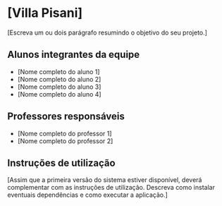 # [Villa Pisani]

[Escreva um ou dois  parágrafo resumindo o objetivo do seu projeto.]

## Alunos integrantes da equipe

* [Nome completo do aluno 1]
* [Nome completo do aluno 2]
* [Nome completo do aluno 3]
* [Nome completo do aluno 4]

## Professores responsáveis

* [Nome completo do professor 1]
* [Nome completo do professor 2]

## Instruções de utilização

[Assim que a primeira versão do sistema estiver disponível, deverá complementar com as instruções de utilização. Descreva como instalar eventuais dependências e como executar a aplicação.]
